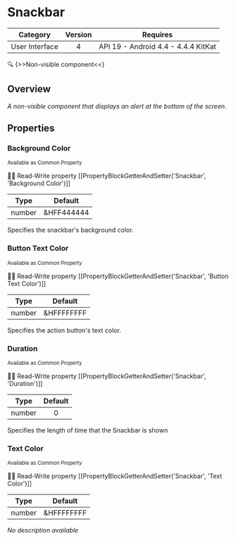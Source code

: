 # Snackbar

| Category | Version | Requires |
|:--------:|:-------:|:--------:|
|User Interface|4|API 19 - Android 4.4 - 4.4.4 KitKat|

:mag: {>>Non-visible component<<}

## Overview

_A non-visible component that displays an alert at the bottom of the screen._

## Properties

### Background Color

<small>Available as Common Property</small>

:eyes::pencil: Read-Write property
[[PropertyBlockGetterAndSetter('Snackbar', 'Background Color')]]

| Type | Default |
|:----:|:-------:|
|number|&HFF444444|

Specifies the snackbar's background color.

### Button Text Color

<small>Available as Common Property</small>

:eyes::pencil: Read-Write property
[[PropertyBlockGetterAndSetter('Snackbar', 'Button Text Color')]]

| Type | Default |
|:----:|:-------:|
|number|&HFFFFFFFF|

Specifies the action button's text color.

### Duration

<small>Available as Common Property</small>

:eyes::pencil: Read-Write property
[[PropertyBlockGetterAndSetter('Snackbar', 'Duration')]]

| Type | Default |
|:----:|:-------:|
|number|0|

Specifies the length of time that the Snackbar is shown

### Text Color

<small>Available as Common Property</small>

:eyes::pencil: Read-Write property
[[PropertyBlockGetterAndSetter('Snackbar', 'Text Color')]]

| Type | Default |
|:----:|:-------:|
|number|&HFFFFFFFF|

_No description available_